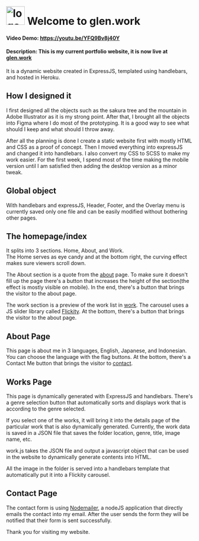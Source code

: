 # <img alt="logo" src="https://www.glen.work/assets/Logo/Main-Logo.svg" width="50"  /> Welcome to **glen.work**

#### Video Demo: <https://youtu.be/YFQ9Bv8j40Y>

#### Description: This is my current portfolio website, it is now live at **[glen.work](https://www.glen.work/)**

It is a dynamic website created in ExpressJS, templated using handlebars, and hosted in Heroku.

## How I designed it

I first designed all the objects such as the sakura tree and the mountain in Adobe Illustrator as it is my strong point. After that, I brought all the objects into Figma where I do most of the prototyping. It is a good way to see what should I keep and what should I throw away.

After all the planning is done I create a static website first with mostly HTML and CSS as a proof of concept. Then I moved everything into expressJS and changed it into handlebars. I also convert my CSS to SCSS to make my work easier.
For the first week, I spend most of the time making the mobile version until I am satisfied then adding the desktop version as a minor tweak.

## Global object

With handlebars and expressJS, Header, Footer, and the Overlay menu is currently saved only one file and can be easily modified without bothering other pages.

## The homepage/index

It splits into 3 sections. Home, About, and Work. <br>
The Home serves as eye candy and at the bottom right, the curving effect makes sure viewers scroll down.

The About section is a quote from the [about](https://www.glen.work/about/) page. To make sure it doesn't fill up the page there's a button that increases the height of the section(the effect is mostly visible on mobile). In the end, there's a button that brings the visitor to the about page.

The work section is a preview of the work list in [work](https://www.glen.work/works/). The carousel uses a JS slider library called [Flickity](https://github.com/metafizzy/flickity). At the bottom, there's a button that brings the visitor to the about page.

## About Page

This page is about me in 3 languages, English, Japanese, and Indonesian. You can choose the language with the flag buttons. At the bottom, there's a Contact Me button that brings the visitor to [contact](https://www.glen.work/about/).

## Works Page

This page is dynamically generated with ExpressJS and handlebars. There's a genre selection button that automatically sorts and displays work that is according to the genre selected.

If you select one of the works, it will bring it into the details page of the particular work that is also dynamically generated. Currently, the work data is saved in a JSON file that saves the folder location, genre, title, image name, etc.

work.js takes the JSON file and output a javascript object that can be used in the website to dynamically generate contents into HTML.

All the image in the folder is served into a handlebars template that automatically put it into a Flickity carousel.

## Contact Page

The contact form is using [Nodemailer](https://github.com/nodemailer/nodemailer/), a nodeJS application that directly emails the contact into my email. After the user sends the form they will be notified that their form is sent successfully.

Thank you for visiting my website.
